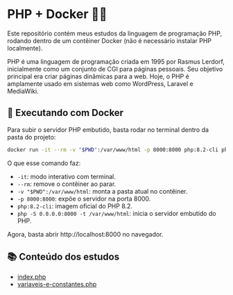 # PHP + Docker 🐳🐘

Este repositório contém meus estudos da linguagem de programação PHP, rodando dentro de um contêiner Docker (não é necessário instalar PHP localmente). <br>

PHP é uma linguagem de programação criada em 1995 por Rasmus Lerdorf, inicialmente como um conjunto de CGI para páginas pessoais.
Seu objetivo principal era criar páginas dinâmicas para a web. Hoje, o PHP é amplamente usado em sistemas web como WordPress, Laravel e MediaWiki.

## 🚀 Executando com Docker
Para subir o servidor PHP embutido, basta rodar no terminal dentro da pasta do projeto:

```bash
docker run -it --rm -v "$PWD":/var/www/html -p 8000:8000 php:8.2-cli php -S 0.0.0.0:8000 -t /var/www/html
```

O que esse comando faz: <br>
- `-it`: modo interativo com terminal.
- `--rm`: remove o contêiner ao parar.
- `-v "$PWD":/var/www/html`: monta a pasta atual no contêiner.
- `-p 8000:8000`: expõe o servidor na porta 8000.
- `php:8.2-cli`: imagem oficial do PHP 8.2.
- `php -S 0.0.0.0:8000 -t /var/www/html`: inicia o servidor embutido do PHP.

Agora, basta abrir http://localhost:8000 no navegador.

## 📚 Conteúdo dos estudos

- [index.php](./estudos/index.php)
- [variaveis-e-constantes.php](./estudos/index.php)


